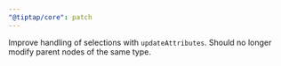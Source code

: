 ```yaml
---
"@tiptap/core": patch
---
```


Improve handling of selections with `updateAttributes`. Should no longer modify parent nodes of the same type.
